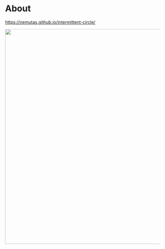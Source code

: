 # About

https://nemutas.github.io/intermittent-circle/

<img src='https://github.com/nemutas/intermittent-circle/assets/46724121/7e6c360e-e424-4c6b-afa8-bca15ee832f8' alt='' width='700' />
